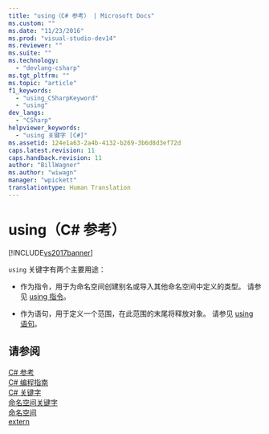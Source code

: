 ```yaml
---
title: "using（C# 参考） | Microsoft Docs"
ms.custom: ""
ms.date: "11/23/2016"
ms.prod: "visual-studio-dev14"
ms.reviewer: ""
ms.suite: ""
ms.technology: 
  - "devlang-csharp"
ms.tgt_pltfrm: ""
ms.topic: "article"
f1_keywords: 
  - "using_CSharpKeyword"
  - "using"
dev_langs: 
  - "CSharp"
helpviewer_keywords: 
  - "using 关键字 [C#]"
ms.assetid: 124e1a63-2a4b-4132-b269-3b6d8d3ef72d
caps.latest.revision: 11
caps.handback.revision: 11
author: "BillWagner"
ms.author: "wiwagn"
manager: "wpickett"
translationtype: Human Translation
---
```

# using（C# 参考）
[!INCLUDE[vs2017banner](../../../csharp/includes/vs2017banner.md)]

`using` 关键字有两个主要用途：  
  
-   作为指令，用于为命名空间创建别名或导入其他命名空间中定义的类型。  请参见 [using 指令](../../../csharp/language-reference/keywords/using-directive.md)。  
  
-   作为语句，用于定义一个范围，在此范围的末尾将释放对象。  请参见 [using 语句](../../../csharp/language-reference/keywords/using-statement.md)。  
  
## 请参阅  
 [C\# 参考](../../../csharp/language-reference/index.md)   
 [C\# 编程指南](../../../csharp/programming-guide/index.md)   
 [C\# 关键字](../../../csharp/language-reference/keywords/index.md)   
 [命名空间关键字](../../../csharp/language-reference/keywords/namespace-keywords.md)   
 [命名空间](../../../csharp/programming-guide/namespaces/index.md)   
 [extern](../../../csharp/language-reference/keywords/extern.md)